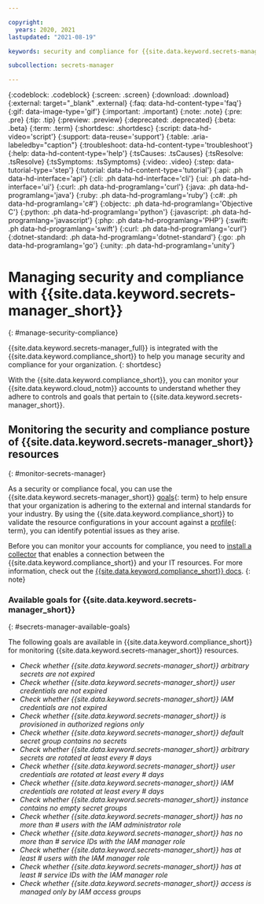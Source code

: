 ```yaml
---

copyright:
  years: 2020, 2021
lastupdated: "2021-08-19"

keywords: security and compliance for {{site.data.keyword.secrets-manager_short}}, security for {{site.data.keyword.secrets-manager_short}}, compliance for {{site.data.keyword.secrets-manager_short}},

subcollection: secrets-manager

---
```


{:codeblock: .codeblock}
{:screen: .screen}
{:download: .download}
{:external: target="_blank" .external}
{:faq: data-hd-content-type='faq'}
{:gif: data-image-type='gif'}
{:important: .important}
{:note: .note}
{:pre: .pre}
{:tip: .tip}
{:preview: .preview}
{:deprecated: .deprecated}
{:beta: .beta}
{:term: .term}
{:shortdesc: .shortdesc}
{:script: data-hd-video='script'}
{:support: data-reuse='support'}
{:table: .aria-labeledby="caption"}
{:troubleshoot: data-hd-content-type='troubleshoot'}
{:help: data-hd-content-type='help'}
{:tsCauses: .tsCauses}
{:tsResolve: .tsResolve}
{:tsSymptoms: .tsSymptoms}
{:video: .video}
{:step: data-tutorial-type='step'}
{:tutorial: data-hd-content-type='tutorial'}
{:api: .ph data-hd-interface='api'}
{:cli: .ph data-hd-interface='cli'}
{:ui: .ph data-hd-interface='ui'}
{:curl: .ph data-hd-programlang='curl'}
{:java: .ph data-hd-programlang='java'}
{:ruby: .ph data-hd-programlang='ruby'}
{:c#: .ph data-hd-programlang='c#'}
{:objectc: .ph data-hd-programlang='Objective C'}
{:python: .ph data-hd-programlang='python'}
{:javascript: .ph data-hd-programlang='javascript'}
{:php: .ph data-hd-programlang='PHP'}
{:swift: .ph data-hd-programlang='swift'}
{:curl: .ph data-hd-programlang='curl'}
{:dotnet-standard: .ph data-hd-programlang='dotnet-standard'}
{:go: .ph data-hd-programlang='go'}
{:unity: .ph data-hd-programlang='unity'}

# Managing security and compliance with {{site.data.keyword.secrets-manager_short}}
{: #manage-security-compliance}



{{site.data.keyword.secrets-manager_full}} is integrated with the {{site.data.keyword.compliance_short}} to help you manage security and compliance for your organization.
{: shortdesc}



With the {{site.data.keyword.compliance_short}}, you can monitor your {{site.data.keyword.cloud_notm}} accounts to understand whether they adhere to controls and goals that pertain to {{site.data.keyword.secrets-manager_short}}.




## Monitoring the security and compliance posture of {{site.data.keyword.secrets-manager_short}} resources
{: #monitor-secrets-manager}

As a security or compliance focal, you can use the {{site.data.keyword.secrets-manager_short}} [goals](#x2117978){: term} to help ensure that your organization is adhering to the external and internal standards for your industry. By using the {{site.data.keyword.compliance_short}} to validate the resource configurations in your account against a [profile](#x2034950){: term}, you can identify potential issues as they arise.

Before you can monitor your accounts for compliance, you need to [install a collector](/docs/security-compliance?topic=security-compliance-collector) that enables a connection between the {{site.data.keyword.compliance_short}} and your IT resources. For more information, check out the [{{site.data.keyword.compliance_short}} docs](/docs/security-compliance?topic=security-compliance-getting-started).
{: note}

### Available goals for {{site.data.keyword.secrets-manager_short}}
{: #secrets-manager-available-goals}

The following goals are available in {{site.data.keyword.compliance_short}} for monitoring {{site.data.keyword.secrets-manager_short}} resources.

* *Check whether {{site.data.keyword.secrets-manager_short}} arbitrary secrets are not expired*
* *Check whether {{site.data.keyword.secrets-manager_short}} user credentials are not expired*
* *Check whether {{site.data.keyword.secrets-manager_short}} IAM credentials are not expired*
* *Check whether {{site.data.keyword.secrets-manager_short}} is provisioned in authorized regions only*
* *Check whether {{site.data.keyword.secrets-manager_short}} default secret group contains no secrets*
* *Check whether {{site.data.keyword.secrets-manager_short}} arbitrary secrets are rotated at least every # days*
* *Check whether {{site.data.keyword.secrets-manager_short}} user credentials are rotated at least every # days*
* *Check whether {{site.data.keyword.secrets-manager_short}} IAM credentials are rotated at least every # days*
* *Check whether {{site.data.keyword.secrets-manager_short}} instance contains no empty secret groups*
* *Check whether {{site.data.keyword.secrets-manager_short}} has no more than # users with the IAM administrator role*
* *Check whether {{site.data.keyword.secrets-manager_short}} has no more than # service IDs with the IAM manager role*
* *Check whether {{site.data.keyword.secrets-manager_short}} has at least # users with the IAM manager role*
* *Check whether {{site.data.keyword.secrets-manager_short}} has at least # service IDs with the IAM manager role*
* *Check whether {{site.data.keyword.secrets-manager_short}} access is managed only by IAM access groups*




